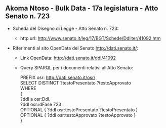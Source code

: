 ## Akoma Ntoso - Bulk Data - 17a legislatura - Atto Senato n. 723 ##

* Scheda del Disegno di Legge - Atto Senato n. 723:
	* http url: http://www.senato.it/leg/17/BGT/Schede/Ddliter/41092.htm

* Riferimenti al sito OpenData del Senato http://dati.senato.it/:
	* Link OpenData: http://dati.senato.it/ddl/41092
	* Query SPARQL per i documenti relativi all'Atto Senato:

        PREFIX osr: <http://dati.senato.it/osr/>  
		SELECT DISTINCT ?testoPresentato ?testoApprovato  
		WHERE  
		{  
		    ?ddl a osr:Ddl.  
		    ?ddl osr:idFase 723 .  
		    OPTIONAL { ?ddl osr:testoPresentato ?testoPresentato }  
		    OPTIONAL { ?ddl osr:testoApprovato ?testoApprovato }  
		}
		